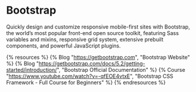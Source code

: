# Bootstrap

Quickly design and customize responsive mobile-first sites with Bootstrap, the world’s most popular front-end open source toolkit, featuring Sass variables and mixins, responsive grid system, extensive prebuilt components, and powerful JavaScript plugins.

{% resources %}
  {% Blog "https://getbootstrap.com", "Bootstrap Website" %}
  {% Blog "https://getbootstrap.com/docs/5.2/getting-started/introduction/", "Bootstrap Official Documentation" %}
  {% Course "https://www.youtube.com/watch?v=-qfEOE4vtxE", "Bootstrap CSS Framework - Full Course for Beginners" %}
{% endresources %}

